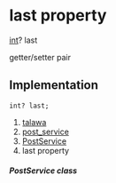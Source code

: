 
<div>

# last property

</div>


[int](https://api.flutter.dev/flutter/dart-core/int-class.html)?
last


getter/setter pair




## Implementation

``` language-dart
int? last;
```







1.  [talawa](../../index.html)
2.  [post_service](../../services_post_service/)
3.  [PostService](../../services_post_service/PostService-class.html)
4.  last property

##### PostService class







